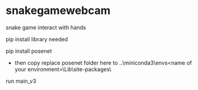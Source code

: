 # snakegamewebcam
snake game interact with hands

pip install library needed

pip install posenet
- then copy replace posenet folder here to ..\miniconda3\envs\<name of your environment>\Lib\site-packages\

run main_v3
